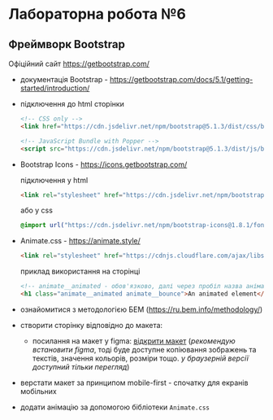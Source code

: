# Лабораторна робота №6
## Фреймворк Bootstrap

Офіційний сайт https://getbootstrap.com/

- документація Bootstrap - https://getbootstrap.com/docs/5.1/getting-started/introduction/
- підключення до html сторінки 

    ```html
    <!-- CSS only -->
    <link href="https://cdn.jsdelivr.net/npm/bootstrap@5.1.3/dist/css/bootstrap.min.css" rel="stylesheet" integrity="sha384-1BmE4kWBq78iYhFldvKuhfTAU6auU8tT94WrHftjDbrCEXSU1oBoqyl2QvZ6jIW3" crossorigin="anonymous">

    <!-- JavaScript Bundle with Popper -->
    <script src="https://cdn.jsdelivr.net/npm/bootstrap@5.1.3/dist/js/bootstrap.bundle.min.js" integrity="sha384-ka7Sk0Gln4gmtz2MlQnikT1wXgYsOg+OMhuP+IlRH9sENBO0LRn5q+8nbTov4+1p" crossorigin="anonymous"></script>
    ``` 
- Bootstrap Icons - https://icons.getbootstrap.com/

    підключення у html
    ```html 
    <link rel="stylesheet" href="https://cdn.jsdelivr.net/npm/bootstrap-icons@1.8.1/font/bootstrap-icons.css">
    ```
    або у css
    ```css
    @import url("https://cdn.jsdelivr.net/npm/bootstrap-icons@1.8.1/font/bootstrap-icons.css");
    ```

- Animate.css - https://animate.style/
    ```html
    <link rel="stylesheet" href="https://cdnjs.cloudflare.com/ajax/libs/animate.css/4.1.1/animate.min.css" />
    ```
    приклад використання на сторінці
    ```html
    <!-- animate__animated - обов'язково, далі через пробіл назва анімації, наприклад - animate__bounce -->
    <h1 class="animate__animated animate__bounce">An animated element</h1>
    ```
- ознайомитися з методологією БЕМ (https://ru.bem.info/methodology/)
- створити сторінку відповідно до макета: 
    - посилання на макет у figma: [відкрити макет](https://www.figma.com/file/qik5vVTBNLtVXKEGXJFvPE/agency?node-id=1483%3A2) (*рекомендую встановити figma*, тоді буде доступне копіювання зображень та текстів, значення кольорів, розміри тощо. *у браузерній версії доступний тільки перегляд*)
- верстати макет за принципом mobile-first - спочатку для екранів мобільних 
- додати анімацію за допомогою бібліотеки `Animate.css`
